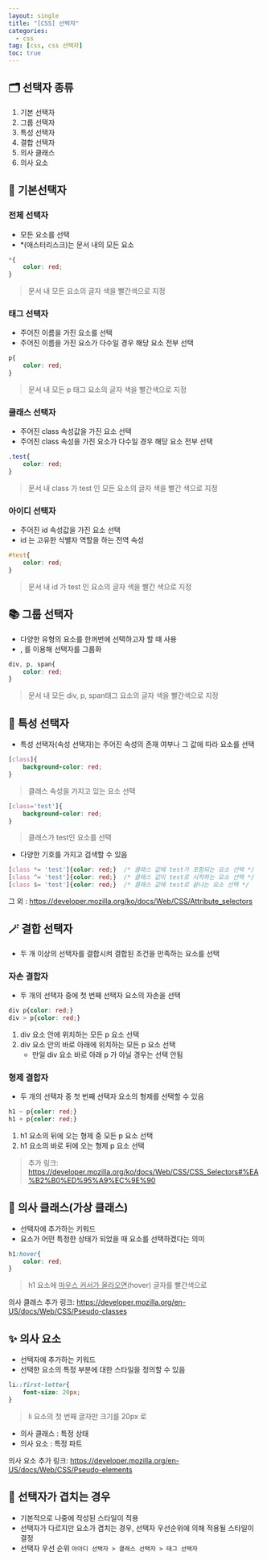 ```yaml
---
layout: single
title: "[CSS] 선택자"
categories:
  - css
tag: [css, css 선택자]
toc: true
---
```

## 🗂️ 선택자 종류
1. 기본 선택자
1. 그룹 선택자
1. 특성 선택자
1. 결합 선택자
1. 의사 클래스
1. 의사 요소

## 🍕 기본선택자
### 전체 선택자
- 모든 요소를 선택
- *(애스터리스크)는 문서 내의 모든 요소

```css
*{
    color: red;
}
```
> 문서 내 모든 요소의 글자 색을 빨간색으로 지정

### 태그 선택자
- 주어진 이름을 가진 요소를 선택
- 주어진 이름을 가진 요소가 다수일 경우 해당 요소 전부 선택

```css
p{
    color: red;
}
```
> 문서 내 모든 p 태그 요소의 글자 색을 빨간색으로 지정

### 클래스 선택자
- 주어진 class 속성값을 가진 요소 선택
- 주어진 class 속성을 가진 요소가 다수일 경우 해당 요소 전부 선택

```css
.test{
    color: red;
}
```
> 문서 내 class 가 test 인 모든 요소의 글자 색을 빨간 색으로 지정

### 아이디 선택자
- 주어진 id 속성값을 가진 요소 선택
- id 는 고유한 식별자 역할을 하는 전역 속성

```css
#test{
    color: red;
}
```
> 문서 내 id 가 test 인 요소의 글자 색을 빨간 색으로 지정

## 📚 그룹 선택자
- 다양한 유형의 요소를 한꺼번에 선택하고자 할 때 사용
- , 를 이용해 선택자를 그룹화

```css
div, p, span{
    color: red;
}
```
> 문서 내 모든 div, p, span태그 요소의 글자 색을 빨간색으로 지정

## 🎃 특성 선택자
- 특성 선택자(속성 선택자)는 주어진 속성의 존재 여부나 그 값에 따라 요소를 선택

```css
[class]{
    background-color: red;
}
```
> 클래스 속성을 가지고 있는 요소 선택

```css
[class='test']{
    background-color: red;
}
```
> 클래스가 test인 요소를 선택

- 다양한 기호를 가지고 검색할 수 있음

```css
[class *= 'test']{color: red;}  /* 클래스 값에 test가 포함되는 요소 선택 */
[class ^= 'test']{color: red;}  /* 클래스 값이 test로 시작하는 요소 선택 */
[class $= 'test']{color: red;}  /* 클래스 값에 test로 끝나는 요소 선택 */
```
그 외 : <https://developer.mozilla.org/ko/docs/Web/CSS/Attribute_selectors>

## 🪄 결합 선택자
- 두 개 이상의 선택자를 결합시켜 결합된 조건을 만족하는 요소를 선택

### 자손 결합자
- 두 개의 선택자 중에 첫 번째 선택자 요소의 자손을 선택

```css
div p{color: red;}
div > p{color: red;}
```
1. div 요소 안에 위치하는 모든 p 요소 선택
2. div 요소 안의 바로 아래에 위치하는 모든 p 요소 선택
    - 만일 div 요소 바로 아래 p 가 아닐 경우는 선택 안됨

### 형제 결합자
- 두 개의 선택자 중 첫 번째 선택자 요소의 형제를 선택할 수 있음

```css
h1 ~ p{color: red;}
h1 + p{color: red;}
```
1. h1 요소의 뒤에 오는 형제 중 모든 p 요소 선택
2. h1 요소의 바로 뒤에 오는 형제 p 요소 선택

> 추가 링크: <https://developer.mozilla.org/ko/docs/Web/CSS/CSS_Selectors#%EA%B2%B0%ED%95%A9%EC%9E%90>


## 🔮 의사 클래스(가상 클래스)
- 선택자에 추가하는 키워드
- 요소가 어떤 특정한 상태가 되었을 때 요소를 선택하겠다는 의미

```css
h1:hover{
    color: red;
}
```
> h1 요소에 <U>마우스 커서가 올라오면</U>(hover) 글자를 빨간색으로

의사 클래스 추가 링크: <https://developer.mozilla.org/en-US/docs/Web/CSS/Pseudo-classes>

## ✨ 의사 요소
- 선택자에 추가하는 키워드
- 선택한 요소의 특정 부분에 대한 스타일을 정의할 수 있음

```css
li::first-letter{
    font-size: 20px;
}
```
> li 요소의 첫 번째 글자만 크기를 20px 로

- 의사 클래스 : 특정 상태
- 의사 요소 : 특정 파트

의사 요소 추가 링크: <https://developer.mozilla.org/en-US/docs/Web/CSS/Pseudo-elements>


## 🧨 선택자가 겹치는 경우
- 기본적으로 나중에 작성된 스타일이 적용
- 선택자가 다르지만 요소가 겹치는 경우, 선택자 우선순위에 의해 적용될 스타일이 결정
- 선택자 우선 순위
`아아디 선택자 > 클래스 선택자 > 태그 선택자`